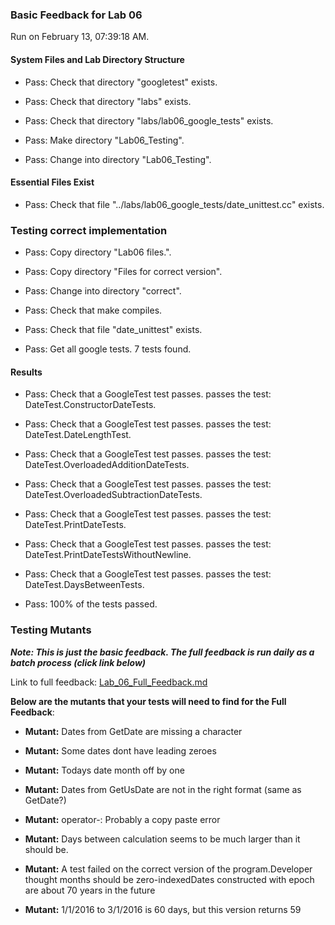 ### Basic Feedback for Lab 06

Run on February 13, 07:39:18 AM.


#### System Files and Lab Directory Structure

+ Pass: Check that directory "googletest" exists.

+ Pass: Check that directory "labs" exists.

+ Pass: Check that directory "labs/lab06_google_tests" exists.

+ Pass: Make directory "Lab06_Testing".

+ Pass: Change into directory "Lab06_Testing".


#### Essential Files Exist

+ Pass: Check that file "../labs/lab06_google_tests/date_unittest.cc" exists.


### Testing correct implementation

+ Pass: Copy directory "Lab06 files.".



+ Pass: Copy directory "Files for correct version".



+ Pass: Change into directory "correct".

+ Pass: Check that make compiles.



+ Pass: Check that file "date_unittest" exists.

+ Pass: Get all google tests.
    7 tests found.




#### Results

+ Pass: Check that a GoogleTest test passes.
    passes the test: DateTest.ConstructorDateTests.



+ Pass: Check that a GoogleTest test passes.
    passes the test: DateTest.DateLengthTest.



+ Pass: Check that a GoogleTest test passes.
    passes the test: DateTest.OverloadedAdditionDateTests.



+ Pass: Check that a GoogleTest test passes.
    passes the test: DateTest.OverloadedSubtractionDateTests.



+ Pass: Check that a GoogleTest test passes.
    passes the test: DateTest.PrintDateTests.



+ Pass: Check that a GoogleTest test passes.
    passes the test: DateTest.PrintDateTestsWithoutNewline.



+ Pass: Check that a GoogleTest test passes.
    passes the test: DateTest.DaysBetweenTests.



+ Pass: 100% of the tests passed.


### Testing Mutants


***Note: This is just the basic feedback.  The full feedback is run daily as a batch process (click link below)***


Link to full feedback: [Lab_06_Full_Feedback.md](Lab_06_Full_Feedback.md)



 __Below are the mutants that your tests will need to find for the Full Feedback__:


 * __Mutant:__ Dates from GetDate are missing a character


 * __Mutant:__ Some dates dont have leading zeroes


 * __Mutant:__ Todays date month off by one


 * __Mutant:__ Dates from GetUsDate are not in the right format (same as GetDate?)


 * __Mutant:__ operator-: Probably a copy paste error


 * __Mutant:__ Days between calculation seems to be much larger than it should be.


 * __Mutant:__ A test failed on the correct version of the program.Developer thought months should be zero-indexedDates constructed with epoch are about 70 years in the future


 * __Mutant:__ 1/1/2016 to 3/1/2016 is 60 days, but this version returns 59

